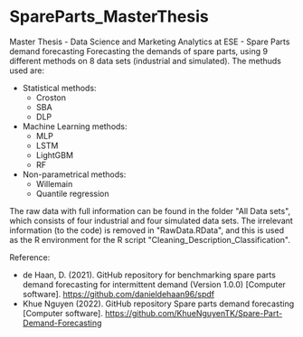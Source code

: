 # SpareParts_MasterThesis
Master Thesis - Data Science and Marketing Analytics at ESE - Spare Parts demand forecasting
Forecasting the demands of spare parts, using 9 different methods on 8 data sets (industrial and simulated).
The methuds used are:
  * Statistical methods:
      - Croston
      - SBA
      - DLP
  * Machine Learning methods:
      - MLP
      - LSTM
      - LightGBM
      - RF
  * Non-parametrical methods:
      - Willemain
      - Quantile regression

The raw data with full information can be found in the folder "All Data sets", which consists of four industrial and four simulated data sets. The irrelevant information (to the code) is removed in "RawData.RData", and this is used as the R environment for the R script "Cleaning_Description_Classification".

Reference: 
  * de Haan, D. (2021). GitHub repository for benchmarking spare parts demand forecasting for intermittent demand (Version 1.0.0) [Computer software]. 
      https://github.com/danieldehaan96/spdf
  * Khue Nguyen (2022). GitHub repository Spare parts demand forecasting [Computer software]. https://github.com/KhueNguyenTK/Spare-Part-Demand-Forecasting
  

